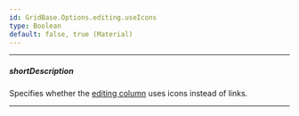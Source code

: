 ```yaml
---
id: GridBase.Options.editing.useIcons
type: Boolean
default: false, true (Material)
---
```

---
##### shortDescription
Specifies whether the [editing column](/Documentation/Guide/Widgets/{WidgetName}/Columns/Column_Types/Command_Columns/) uses icons instead of links.

---
